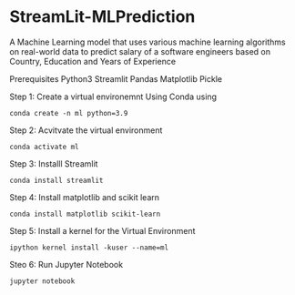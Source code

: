 # StreamLit-MLPrediction
A Machine Learning model that uses various machine learning algorithms on real-world data to predict salary of a software engineers based on Country, Education and Years of Experience

Prerequisites
Python3
Streamlit
Pandas 
Matplotlib
Pickle

Step 1: Create a virtual environemnt Using Conda using

    conda create -n ml python=3.9
    
Step 2: Acvitvate the virtual environment

    conda activate ml

Step 3: Installl Streamlit 

    conda install streamlit
 
Step 4: Install matplotlib and scikit learn

    conda install matplotlib scikit-learn
     
Step 5: Install a kernel for the Virtual Environment
    
    ipython kernel install -kuser --name=ml
     
Steo 6: Run Jupyter Notebook

    jupyter notebook

   

